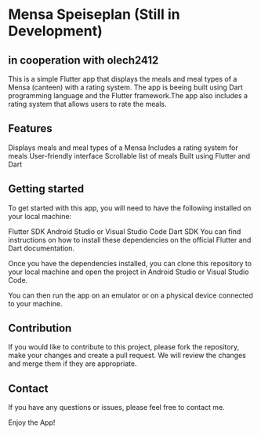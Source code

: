 # Mensa Speiseplan (Still in Development)
## in cooperation with olech2412
This is a simple Flutter app that displays the meals and meal types of a Mensa (canteen) with a rating system.
The app is beeing built using Dart programming language and the Flutter framework.The app also includes a rating system that allows users to rate the meals.

## Features
Displays meals and meal types of a Mensa
Includes a rating system for meals
User-friendly interface
Scrollable list of meals
Built using Flutter and Dart

## Getting started
To get started with this app, you will need to have the following installed on your local machine:

Flutter SDK
Android Studio or Visual Studio Code
Dart SDK
You can find instructions on how to install these dependencies on the official Flutter and Dart documentation.

Once you have the dependencies installed, you can clone this repository to your local machine and open the project in Android Studio or Visual Studio Code.

You can then run the app on an emulator or on a physical device connected to your machine.

## Contribution
If you would like to contribute to this project, please fork the repository, make your changes and create a pull request. We will review the changes and merge them if they are appropriate.

## Contact
If you have any questions or issues, please feel free to contact me.

Enjoy the App!

